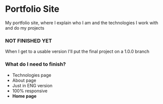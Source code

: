 # Portfolio Site

My portfolio site, where I explain who I am and the technologies I work with and do my projects

### <b>NOT FINISHED YET </b>
When I get to a usable version I'll put the final project on a 1.0.0 branch

### What do I need to finish?
* Technologies page
* About page
* Just in ENG version
* 100% responsive
* <b>Home page</b>
